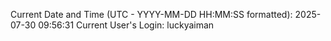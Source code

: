 Current Date and Time (UTC - YYYY-MM-DD HH:MM:SS formatted): 2025-07-30 09:56:31
Current User's Login: luckyaiman
